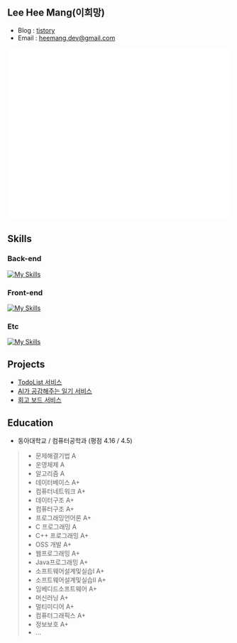 ## Lee Hee Mang(이희망)
- Blog : [tistory](https://server-technology.tistory.com/)
- Email : heemang.dev@gmail.com

![Metrics](/github-metrics.svg)

## Skills
### Back-end
[![My Skills](https://skillicons.dev/icons?i=java,kotlin,spring,mysql,redis)](https://skillicons.dev)

### Front-end
[![My Skills](https://skillicons.dev/icons?i=js,react)](https://skillicons.dev)

### Etc
[![My Skills](https://skillicons.dev/icons?i=docker,git,githubactions)](https://skillicons.dev)

## Projects 
- <a href="https://github.com/heemanglee/todobuddy-backend"> TodoList 서비스</a> 
- <a href="https://github.com/heemanglee/written-me"> AI가 공감해주는 일기 서비스</a> 
- <a href="https://github.com/donga-it-club/past-foward-backend"> 회고 보드 서비스</a>

## Education
- 동아대학교 / 컴퓨터공학과 (평점 4.16 / 4.5)
> - 문제해결기법 A
> - 운영체제 A
> - 알고리즘 A
> - 데이터베이스 A+
> - 컴퓨터네트워크 A+
> - 데이터구조 A+
> - 컴퓨터구조 A+
> - 프로그래밍언어론 A+ 
> - C 프로그래밍 A
> - C++ 프로그래밍 A+
> - OSS 개발 A+
> - 웹프로그래밍 A+
> - Java프로그래밍 A+
> - 소프트웨어설계및실습I A+
> - 소프트웨어설계및실습II A+
> - 임베디드소프트웨어 A+
> - 머신러닝 A+
> - 멀티미디어 A+
> - 컴퓨터그래픽스 A+
> - 정보보호 A+
> - ...
